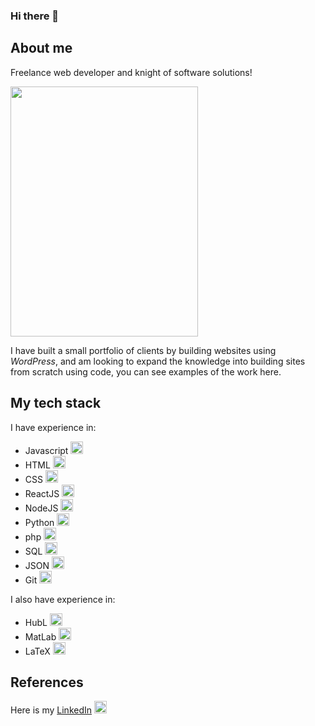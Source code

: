 ### Hi there 👋

<!--
**CSmith91/CSmith91** is a ✨ _special_ ✨ repository because its `README.md` (this file) appears on your GitHub profile.

Here are some ideas to get you started:

- 🔭 I’m currently working on ...
- 🌱 I’m currently learning ...
- 👯 I’m looking to collaborate on ...
- 🤔 I’m looking for help with ...
- 💬 Ask me about ...
- 📫 How to reach me: ...
- 😄 Pronouns: ...
- ⚡ Fun fact: ...
-->

## About me
Freelance web developer and knight of software solutions!

<img src="https://user-images.githubusercontent.com/10632213/221565090-847a2a1e-c0f7-4054-92e5-41a743d30f0c.jpg" width="300" height="400" />

I have built a small portfolio of clients by building websites using *WordPress*, and am looking to expand the knowledge into building sites from scratch using code, you can see examples of the work here.

## My tech stack
I have experience in:
* Javascript <img src="https://user-images.githubusercontent.com/10632213/221564381-d24900e4-1359-45ff-9df0-bf3743f32693.png" width="20" height="20" /> 
* HTML <img src="https://user-images.githubusercontent.com/10632213/221564169-5e017026-03cb-4ccd-90d7-8376e73e8fc0.png" width="20" height="20" /> 
* CSS <img src="https://user-images.githubusercontent.com/10632213/221564288-e2187fe3-bd3e-4539-afd3-01ea7f42d76e.png" width="20" height="20" /> 
* ReactJS <img src="https://user-images.githubusercontent.com/10632213/221566679-4ac4d657-8e5e-4adf-90f3-f5eb4aa68008.png" width="20" height="20" />
* NodeJS <img src="https://user-images.githubusercontent.com/10632213/221564728-d2fdf9ce-b0a1-4633-a59e-9f97543e295a.png" width="20" height="20" /> 
* Python <img src="https://github.com/user-attachments/assets/beaaf0f8-cb85-4aff-a31e-855854a37437" width="20" height="20" />
* php <img src="https://github.com/user-attachments/assets/aa1ce98e-e281-421e-9e65-dddf02dd382d" width="20" height="20" />
* SQL <img src="https://github.com/user-attachments/assets/f00130fc-ca0e-4aaf-a31f-f0df51031538" width="20" height="20" />
* JSON <img src="https://user-images.githubusercontent.com/10632213/221564539-c2a19aa6-ffdc-4143-a473-a6f37f9e2948.png" width="20" height="20" /> 
* Git <img src="https://user-images.githubusercontent.com/10632213/221566772-4fce9690-4159-4aab-9dba-db7d494961ae.png" width="20" height="20" /> 

I also have experience in:
* HubL <img src="https://github.com/user-attachments/assets/135d5b71-c9b8-4681-8248-d2a57a37ddf5" width="20" height="20" />
* MatLab <img src="https://user-images.githubusercontent.com/10632213/221566990-ee143a41-f72e-40a8-801b-d5c20d1f3508.png" width="20" height="20" /> 
* LaTeX <img src="https://user-images.githubusercontent.com/10632213/221567496-7bc842f1-8107-4009-aa1e-59870c10fb54.png" width="20" height="20" />


## References
Here is my [LinkedIn](https://www.linkedin.com/in/chris-smith-02b45125a/) <img src="https://user-images.githubusercontent.com/10632213/221563109-bd2f0f27-ec7e-4fcc-8627-7e3f56468cb8.png" width="20" height="20" /> 

